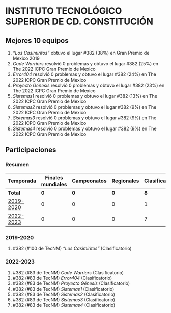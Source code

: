 # INSTITUTO TECNOLÓGICO SUPERIOR DE CD. CONSTITUCIÓN

## Mejores 10 equipos

1. _“Los Casimiritos”_ obtuvo el lugar #382 (38%) en Gran Premio de Mexico 2019
1. _Code Warriors_ resolvió 0 problemas y obtuvo el lugar #382 (25%) en The 2022 ICPC Gran Premio de Mexico
1. _Error404_ resolvió 0 problemas y obtuvo el lugar #382 (24%) en The 2022 ICPC Gran Premio de Mexico
1. _Proyecto Génesis_ resolvió 0 problemas y obtuvo el lugar #382 (23%) en The 2022 ICPC Gran Premio de Mexico
1. _Sistemas1_ resolvió 0 problemas y obtuvo el lugar #382 (13%) en The 2022 ICPC Gran Premio de Mexico
1. _Sistemas2_ resolvió 0 problemas y obtuvo el lugar #382 (9%) en The 2022 ICPC Gran Premio de Mexico
1. _Sistemas3_ resolvió 0 problemas y obtuvo el lugar #382 (9%) en The 2022 ICPC Gran Premio de Mexico
1. _Sistemas4_ resolvió 0 problemas y obtuvo el lugar #382 (9%) en The 2022 ICPC Gran Premio de Mexico

## Participaciones

### Resumen

| Temporada | Finales mundiales | Campeonatos | Regionales | Clasificatorios | Equipos |
| --- | --- | --- | --- | --- | --- |
| **Total** | **0** | **0** | **0** | **8** | **8** |
| [2019-2020](#2019-2020) | 0 | 0 | 0 | 1 | 1 |
| [2022-2023](#2022-2023) | 0 | 0 | 0 | 7 | 7 |

### 2019-2020

1. #382 (#100 de TecNM) _“Los Casimiritos”_ (Clasificatorio)

### 2022-2023

1. #382 (#83 de TecNM) _Code Warriors_ (Clasificatorio)
1. #382 (#83 de TecNM) _Error404_ (Clasificatorio)
1. #382 (#83 de TecNM) _Proyecto Génesis_ (Clasificatorio)
1. #382 (#83 de TecNM) _Sistemas1_ (Clasificatorio)
1. #382 (#83 de TecNM) _Sistemas2_ (Clasificatorio)
1. #382 (#83 de TecNM) _Sistemas3_ (Clasificatorio)
1. #382 (#83 de TecNM) _Sistemas4_ (Clasificatorio)



